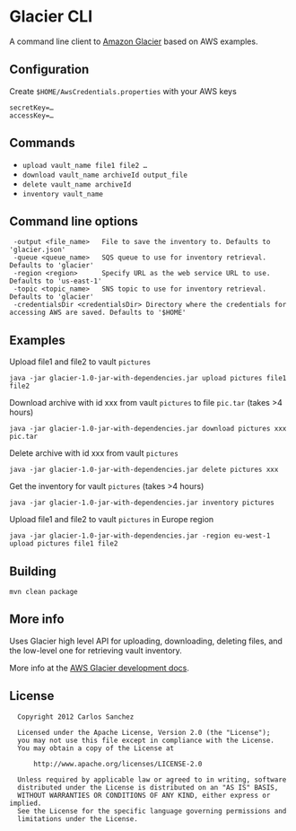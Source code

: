 # Glacier CLI

A command line client to [Amazon Glacier](http://aws.amazon.com/glacier) based on AWS examples.

## Configuration

Create `$HOME/AwsCredentials.properties` with your AWS keys

```
secretKey=…
accessKey=…

```

## Commands

* `upload vault_name file1 file2 …`
* `download vault_name archiveId output_file`
* `delete vault_name archiveId`
* `inventory vault_name`

## Command line options

```
 -output <file_name>   File to save the inventory to. Defaults to 'glacier.json'
 -queue <queue_name>   SQS queue to use for inventory retrieval. Defaults to 'glacier'
 -region <region>      Specify URL as the web service URL to use. Defaults to 'us-east-1'
 -topic <topic_name>   SNS topic to use for inventory retrieval. Defaults to 'glacier'
 -credentialsDir <credentialsDir> Directory where the credentials for accessing AWS are saved. Defaults to '$HOME'
```

## Examples

Upload file1 and file2 to vault `pictures`

`java -jar glacier-1.0-jar-with-dependencies.jar upload pictures file1 file2`

Download archive with id xxx from vault `pictures` to file `pic.tar` (takes >4 hours)

`java -jar glacier-1.0-jar-with-dependencies.jar download pictures xxx pic.tar`

Delete archive with id xxx from vault `pictures`

`java -jar glacier-1.0-jar-with-dependencies.jar delete pictures xxx`

Get the inventory for vault `pictures` (takes >4 hours)

`java -jar glacier-1.0-jar-with-dependencies.jar inventory pictures`

Upload file1 and file2 to vault `pictures` in Europe region

`java -jar glacier-1.0-jar-with-dependencies.jar -region eu-west-1 upload pictures file1 file2`



## Building

`mvn clean package`

## More info

Uses Glacier high level API for uploading, downloading, deleting files, and the low-level one for retrieving vault inventory.

More info at the [AWS Glacier development docs](http://docs.amazonwebservices.com/amazonglacier/latest/dev/).

License
-------
```
  Copyright 2012 Carlos Sanchez

  Licensed under the Apache License, Version 2.0 (the "License");
  you may not use this file except in compliance with the License.
  You may obtain a copy of the License at

      http://www.apache.org/licenses/LICENSE-2.0

  Unless required by applicable law or agreed to in writing, software
  distributed under the License is distributed on an "AS IS" BASIS,
  WITHOUT WARRANTIES OR CONDITIONS OF ANY KIND, either express or implied.
  See the License for the specific language governing permissions and
  limitations under the License.
```


